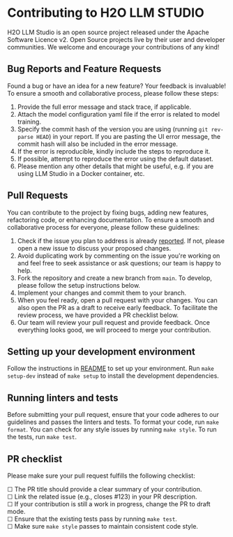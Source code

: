 # Contributing to H2O LLM STUDIO

H2O LLM Studio is an open source project released under the Apache Software Licence v2. Open Source projects live by
their user and developer communities. We welcome and encourage your contributions of any kind!

## Bug Reports and Feature Requests

Found a bug or have an idea for a new feature? Your feedback is invaluable! To ensure a smooth and collaborative
process, please follow these steps:

1. Provide the full error message and stack trace, if applicable.
2. Attach the model configuration yaml file if the error is related to model training.
3. Specify the commit hash of the version you are using (running `git rev-parse HEAD`) in your report. If you are
   pasting the UI error message, the commit hash will also be included in the error message.
4. If the error is reproducible, kindly include the steps to reproduce it.
5. If possible, attempt to reproduce the error using the default dataset.
6. Please mention any other details that might be useful, e.g. if you are using LLM Studio in a Docker container, etc.

## Pull Requests

You can contribute to the project by fixing bugs, adding new features, refactoring code, or enhancing documentation.
To ensure a smooth and collaborative process for everyone, please follow these guidelines:

1. Check if the issue you plan to address is already [reported](https://github.com/h2oai/h2o-llmstudio/issues). If not,
   please open a new issue
   to discuss your proposed changes.
2. Avoid duplicating work by commenting on the issue you're working on and feel free to seek assistance or ask
   questions; our team is happy to help.
3. Fork the repository and create a new branch from `main`. To develop, please follow the setup instructions below.
4. Implement your changes and commit them to your branch.
5. When you feel ready, open a pull request with your changes. You can also open the PR as a draft to receive early
   feedback. To facilitate the review process, we have provided a PR checklist below.
6. Our team will review your pull request and provide feedback. Once everything looks good, we will proceed to merge
   your contribution.

## Setting up your development environment

Follow the instructions in [README](https://github.com/h2oai/h2o-llmstudio/blob/main/README.md) to set up your
environment. Run `make setup-dev` instead of `make setup` to install the development dependencies.

## Running linters and tests

Before submitting your pull request, ensure that your code adheres to our guidelines and passes the linters and tests.
To format your code, run `make format`. You can check for any style issues by running `make style`. To run the tests,
run `make test`.

## PR checklist

Please make sure your pull request fulfills the following checklist:

☐ The PR title should provide a clear summary of your contribution.<br>
☐ Link the related issue (e.g., closes #123) in your PR description.<br>
☐ If your contribution is still a work in progress, change the PR to draft mode.<br>
☐ Ensure that the existing tests pass by running `make test`.<br>
☐ Make sure `make style` passes to maintain consistent code style.<br>
